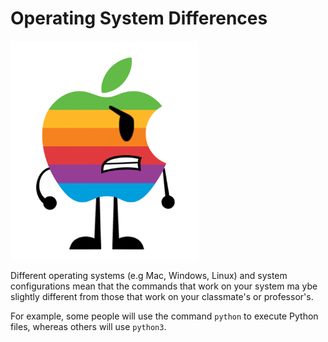 # Operating System Differences

<img src = "image-1.png" width = "300px" />

Different operating systems (e.g Mac, Windows, Linux) and system configurations mean that the commands that work on your system ma ybe slightly different from those that work on your classmate's or professor's.

For example, some people will use the command `python` to execute Python files, whereas others will use `python3`. 
